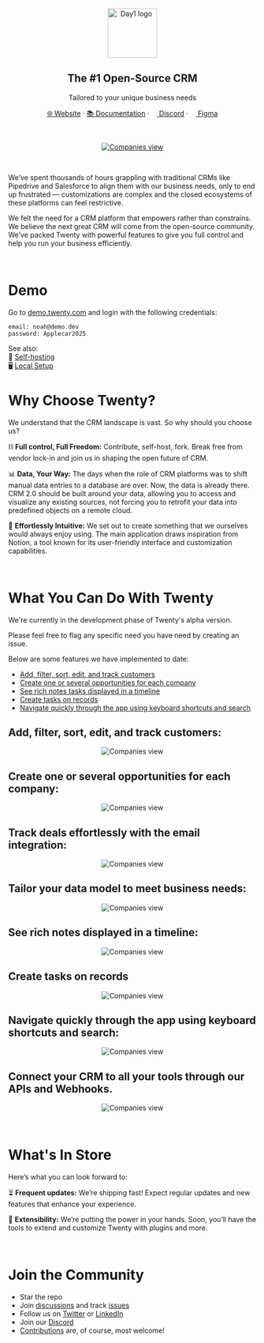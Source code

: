 
<br>
<p align="center">
  <a href="https://www.twenty.com">
    <img src="./packages/twenty-docs/static/img/logo-square-dark.svg" width="100px" alt="Day1 logo" />
  </a>
</p>

<h2 align="center" >The #1 Open-Source CRM </h3>
<p align="center">Tailored to your unique business needs</p>

<p align="center"><a href="https://twenty.com">🌐 Website</a> · <a href="https://docs.twenty.com">📚 Documentation</a> ·  <a href="https://discord.gg/cx5n4Jzs57"><img src="./packages/twenty-docs/static/img/discord-icon.svg" width="12" height="12"/> Discord</a> · <a href="https://www.figma.com/file/xt8O9mFeLl46C5InWwoMrN/Twenty"><img src="./packages/twenty-docs/static/img/figma-icon.png"  width="12" height="12"/>  Figma</a><p>
<br />


<p align="center">
  <a href="https://www.twenty.com">
    <picture>
      <source media="(prefers-color-scheme: dark)" srcset="https://raw.githubusercontent.com/twentyhq/twenty/main/packages/twenty-docs/static/img/preview-dark.png">
      <source media="(prefers-color-scheme: light)" srcset="https://raw.githubusercontent.com/twentyhq/twenty/main/packages/twenty-docs/static/img/preview-light.png">
      <img src="./packages/twenty-docs/static/img/preview-light.png" alt="Companies view" />
    </picture>
  </a>
</p>
<br>

We’ve spent thousands of hours grappling with traditional CRMs like Pipedrive and Salesforce to align them with our business needs, only to end up frustrated — customizations are complex and the closed ecosystems of these platforms can feel restrictive.

We felt the need for a CRM platform that empowers rather than constrains. We believe the next great CRM will come from the open-source community. We’ve packed Twenty with powerful features to give you full control and help you run your business efficiently. 

<br>

# Demo 
Go to <a href="https://demo.twenty.com/">demo.twenty.com</a> and login with the following credentials:
```
email: noah@demo.dev
password: Applecar2025
```

See also:  
🚀 [Self-hosting](https://docs.twenty.com/start/self-hosting/)  
🖥️ [Local Setup](https://docs.twenty.com/start/local-setup)  

# Why Choose Twenty?
We understand that the CRM landscape is vast. So why should you choose us?

⛓️ **Full control, Full Freedom:** Contribute, self-host, fork. Break free from vendor lock-in and join us in shaping the open future of CRM.

📊 **Data, Your Way:** The days when the role of CRM platforms was to shift manual data entries to a database are over. Now, the data is already there. CRM 2.0 should be built around your data, allowing you to access and visualize any existing sources, not forcing you to retrofit your data into predefined objects on a remote cloud.

🎨 **Effortlessly Intuitive:** We set out to create something that we ourselves would always enjoy using. The main application draws inspiration from Notion, a tool known for its user-friendly interface and customization capabilities.
<br>


<br>

# What You Can Do With Twenty
We're currently in the development phase of Twenty's alpha version.  

Please feel free to flag any specific need you have need by creating an issue.   

Below are some features we have implemented to date:

+ [Add, filter, sort, edit, and track customers](#add-filter-sort-edit-and-track-customers)
+ [Create one or several opportunities for each company](#create-one-or-several-opportunities-for-each-company)
+ [See rich notes tasks displayed in a timeline](#see-rich-notes-tasks-displayed-in-a-timeline)
+ [Create tasks on records](#create-tasks-on-records)
+ [Navigate quickly through the app using keyboard shortcuts and search](#navigate-quickly-through-the-app-using-keyboard-shortcuts-and-search)

## Add, filter, sort, edit, and track customers:

<p align="center">
    <picture>
      <source media="(prefers-color-scheme: dark)" srcset="https://raw.githubusercontent.com/twentyhq/twenty/main/packages/twenty-docs/static/img/index-dark.png">
      <source media="(prefers-color-scheme: light)" srcset="https://raw.githubusercontent.com/twentyhq/twenty/main/packages/twenty-docs/static/img/index-light.png">
      <img src="./packages/twenty-docs/static/img/visualise-customer-light.png" alt="Companies view" />
    </picture>
</p>

## Create one or several opportunities for each company:

<p align="center">
    <picture>
      <source media="(prefers-color-scheme: dark)" srcset="https://raw.githubusercontent.com/twentyhq/twenty/main/packages/twenty-docs/static/img/kanban-dark.png">
      <source media="(prefers-color-scheme: light)" srcset="https://raw.githubusercontent.com/twentyhq/twenty/main/packages/twenty-docs/static/img/kanban-light.png">
      <img src="./packages/twenty-docs/static/img/follow-your-deals-light.png" alt="Companies view" />
    </picture>
</p>

## Track deals effortlessly with the email integration:

<p align="center">
    <picture>
      <source media="(prefers-color-scheme: dark)" srcset="https://raw.githubusercontent.com/twentyhq/twenty/main/packages/twenty-docs/static/img/emails-dark.png">
      <source media="(prefers-color-scheme: light)" srcset="https://raw.githubusercontent.com/twentyhq/twenty/main/packages/twenty-docs/static/img/emails-light.png">
      <img src="./packages/twenty-docs/static/img/rich-notes-light.png" alt="Companies view" />
    </picture>
</p>

## Tailor your data model to meet business needs:

<p align="center">
    <picture>
      <source media="(prefers-color-scheme: dark)" srcset="https://raw.githubusercontent.com/twentyhq/twenty/main/packages/twenty-docs/static/img/data-dark.png">
      <source media="(prefers-color-scheme: light)" srcset="https://raw.githubusercontent.com/twentyhq/twenty/main/packages/twenty-docs/static/img/data-light.png">
      <img src="./packages/twenty-docs/static/img/rich-notes-light.png" alt="Companies view" />
    </picture>
</p>

## See rich notes displayed in a timeline:

<p align="center">
    <picture>
      <source media="(prefers-color-scheme: dark)" srcset="https://raw.githubusercontent.com/twentyhq/twenty/main/packages/twenty-docs/static/img/notes-dark.png">
      <source media="(prefers-color-scheme: light)" srcset="https://raw.githubusercontent.com/twentyhq/twenty/main/packages/twenty-docs/static/img/notes-light.png">
      <img src="./packages/twenty-docs/static/img/rich-notes-light.png" alt="Companies view" />
    </picture>
</p>

## Create tasks on records

<p align="center">
    <picture>
      <source media="(prefers-color-scheme: dark)" srcset="https://raw.githubusercontent.com/twentyhq/twenty/main/packages/twenty-docs/static/img/tasks-dark.png">
      <source media="(prefers-color-scheme: light)" srcset="https://raw.githubusercontent.com/twentyhq/twenty/main/packages/twenty-docs/static/img/tasks-light.png">
      <img src="./packages/twenty-docs/static/img/create-tasks-light.png" alt="Companies view" />
    </picture>
</p>

## Navigate quickly through the app using keyboard shortcuts and search:

<p align="center">
    <picture>
      <source media="(prefers-color-scheme: dark)" srcset="https://raw.githubusercontent.com/twentyhq/twenty/main/packages/twenty-docs/static/img/keyboard-dark.png">
      <source media="(prefers-color-scheme: light)" srcset="https://raw.githubusercontent.com/twentyhq/twenty/main/packages/twenty-docs/static/img/keyboard-light.png">
      <img src="./packages/twenty-docs/static/img/shortcut-navigation-light.png" alt="Companies view" />
    </picture>
</p>

## Connect your CRM to all your tools through our APIs and Webhooks.

<p align="center">
    <picture>
      <source media="(prefers-color-scheme: dark)" srcset="https://raw.githubusercontent.com/twentyhq/twenty/main/packages/twenty-docs/static/img/api-dark.png">
      <source media="(prefers-color-scheme: light)" srcset="https://raw.githubusercontent.com/twentyhq/twenty/main/packages/twenty-docs/static/img/api-light.png">
      <img src="./packages/twenty-docs/static/img/shortcut-navigation-light.png" alt="Companies view" />
    </picture>
</p>

<br>

# What's In Store

Here’s what you can look forward to:

⏳ **Frequent updates:** We’re shipping fast! Expect regular updates and new features that enhance your experience.

🔗 **Extensibility:** We’re putting the power in your hands. Soon, you’ll have the tools to extend and customize Twenty with plugins and more.

<br>

# Join the Community

- Star the repo
- Join [discussions](https://github.com/twentyhq/twenty/discussions) and track [issues](https://github.com/twentyhq/twenty/issues) 
- Follow us on [Twitter](https://twitter.com/twentycrm) or [LinkedIn](https://www.linkedin.com/company/twenty/) 
- Join our [Discord](https://discord.gg/cx5n4Jzs57)
- [Contributions](https://github.com/twentyhq/twenty/contribute) are, of course, most welcome! 


